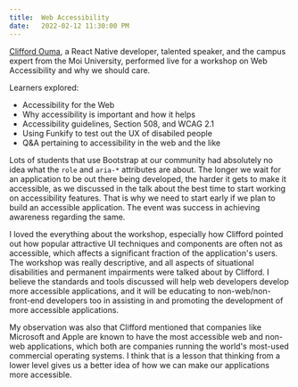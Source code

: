 ```yaml
---
title:  Web Accessibility
date:   2022-02-12 11:30:00 PM
---
```

[Clifford Ouma](https://github.com/Cli4d),  a React Native developer, talented speaker, and the campus expert from the Moi University, performed live for a workshop on Web Accessibility and why we should care.

Learners explored:
- Accessibility for the Web
- Why accessibility is important and how it helps
- Accessibility guidelines, Section 508, and WCAG 2.1
- Using Funkify to test out the UX of disabiled people
- Q&A pertaining to accessibility in the web and the like

Lots of students that use Bootstrap at our community had absolutely no idea what the `role` and `aria-*` attributes are about. The longer we wait for an application to be out there being developed, the harder it gets to make it accessible, as we discussed in the talk about the best time to start working on accessibility features. That is why we need to start early if we plan to build an accessible application. The event was success in achieving awareness regarding the same.

I loved the everything about the workshop, especially how Clifford pointed out how popular attractive UI techniques and components are often not as accessible, which affects a significant fraction of the application's users. The workshop was really descriptive, and all aspects of situational disabilities and permanent impairments were talked about by Clifford. I believe the standards and tools discussed will help web developers develop more accessible applications, and it will be educating to non-web/non-front-end developers too in assisting in and promoting the development of more accessible applications.

My observation was also that Clifford mentioned that companies like Microsoft and Apple are known to have the most accessible web and non-web applications, which both are companies running the world's most-used commercial operating systems. I think that is a lesson that thinking from a lower level gives us a better idea of how we can make our applications more accessible.
